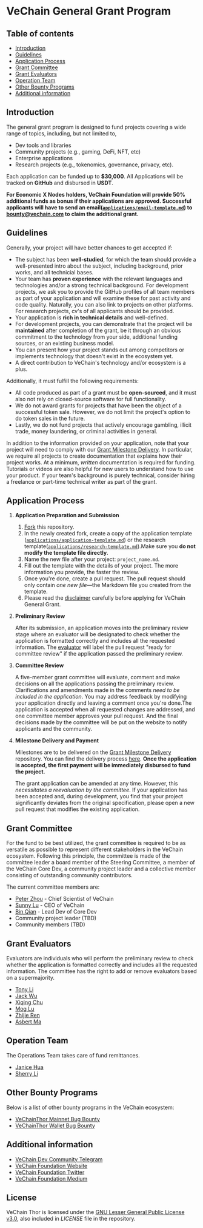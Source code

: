 # VeChain General Grant Program <!-- omit in toc -->

## Table of contents

- [Introduction](#introduction)
- [Guidelines](#guidelines)
- [Application Process](#application-process)
- [Grant Committee](#grant-committee)
- [Grant Evaluators](#grant-evaluators)
- [Operation Team](#operation-team)
- [Other Bounty Programs](#other-bounty-programs)
- [Additional information](#additional-information)

## Introduction

<!-- The competitiveness and long-term success of a public blockchain platform depend on its developer community and ecosystem stakeholders to constantly bring innovations and values to the platform. To attract more developers and projects to join VeChain's ecosystem and eventually bring more valuable transactions on VeChainThor, VeChain provides comprehensive grant and bounty programs, including General Grant Program, Bug Bounty, Hackathon, etc. All of these programs are focusing on funding applications development and research efforts related to **Sync2/Connex, fee delegation protocols, MTT, etc**. For more information about the VeChain Foundation grants and bounty programs, please visit our [website](https://vechain.org/). -->

<!-- The VeChain General Grant Program focuses on supporting ecosystem projects and researches,  -->

The general grant program is designed to fund projects covering a wide range of topics, including, but not limited to, 

- Dev tools and libraries
- Community projects (e.g., gaming, DeFi, NFT, etc)
- Enterprise applications
- Research projects (e.g., tokenomics, governance, privacy, etc).

Each application can be funded up to **$30,000**. All Applications will be tracked on **GitHub** and disbursed in **USDT**. 

<!-- **Once the application is accepted, the first payment will be immediately disbursed to fund the project.** -->

**For Economic X Nodes holders, VeChain Foundation will provide 50% additional funds as bonus if their applications are approved. Successful applicants will have to send an email([`applications/email-template.md`](applications/email-template.md)) to bounty@vechain.com to claim the additional grant.**

## Guidelines

<!-- Anyone is welcome to apply for a general grant. Projects funded through our programs are broad in scope, but our focus lies on strong technical projects related to **Sync2/Connex, fee delegation protocols, MTT, etc** which add value to the ecosystem. -->

Generally, your project will have better chances to get accepted if:

<!--- It presents a **well-researched** or tested concept, for which ideally you can show some prior work.
- You can demonstrate that the project will be **maintained** after completion of the grant, be it through an obvious commitment to the technology from your side, additional funding sources, or an existing business model.
- Your team has **proven experience** with the relevant languages and technologies and/or a strong technical background. We ask you to provide the GitHub profiles of all team members as part of your application and will examine these for past activity and code quality. Naturally, you can also link to projects on other platforms.
- Your application is **rich in technical details** and well-defined.
- You can present how your project stands out among competitors or implements technology that doesn't exist in the ecosystem yet.-->

- The subject has been **well-studied**, for which the team should provide a well-presented intro about the subject, including background, prior works, and all technicial bases.
- Your team has **proven experience** with the relevant languages and technologies and/or a strong technical background. For development projects, we ask you to provide the GitHub profiles of all team members as part of your application and will examine these for past activity and code quality. Naturally, you can also link to projects on other platforms. For research projects, cv's of all applicants should be provided.
- Your application is **rich in technical details** and well-defined.
- For development projects, you can demonstrate that the project will be **maintained** after completion of the grant, be it through an obvious commitment to the technology from your side, additional funding sources, or an existing business model.
- You can present how your project stands out among competitors or implements technology that doesn't exist in the ecosystem yet.
- A direct contribution to VeChain's technology and/or ecosystem is a plus.

Additionally, it must fulfill the following requirements:

- All code produced as part of a grant must be **open-sourced**, and it must also not rely on closed-source software for full functionality. 
- We do not award grants for projects that have been the object of a successful token sale. However, we do not limit the project's option to do token sales in the future.
- Lastly, we do not fund projects that actively encourage gambling, illicit trade, money laundering, or criminal activities in general.

In addition to the information provided on your application, note that your project will need to comply with our [Grant Milestone Delivery](/milestone-delivery/README.md). In particular, we require all projects to create documentation that explains how their project works. At a minimum, _written_ documentation is required for funding. Tutorials or videos are also helpful for new users to understand how to use your product. If your team's background is purely technical, consider hiring a freelance or part-time technical writer as part of the grant.


## Application Process

1. **Application Preparation and Submission**
   1. [Fork](https://github.com/vechain/Grant-Program/) this repository.
   2. In the newly created fork, create a copy of the application template ([`applications/application-template.md`](applications/application-template.md)) or the research template([`applications/research-template.md`](applications/research-template.md)).Make sure you **do not modify the template file directly**.
   3. Name the new file after your project: `project_name.md`.
   4. Fill out the template with the details of your project. The more information you provide, the faster the review.
   5. Once you're done, create a pull request. The pull request should only contain _one new file_—the Markdown file you created from the template.
   6. Please read the [disclaimer](disclaimer.md) carefully before applying for VeChain General Grant.

2. **Preliminary Review**

   After its submission, an application moves into the preliminary review stage where an evaluator will be designated to check whether the application is formatted correctly and includes all the requested information. The [evaluator](#grant-evaluators) will label the pull request "ready for committee review" if the application passed the preliminary review.
   
3. **Committee Review**

   A five-member grant committee will evaluate, comment and make decisions on all the applications passing the preliminary review. Clarifications and amendments made in the comments _need to be included in the application_. You may address feedback by modifying your application directly and leaving a comment once you're done.The application is accepted when all requested changes are addressed, and one committee member approves your pull request. And the final decisions made by the committee will be put on the website to notify applicants and the community. 
 
4. **Milestone Delivery and Payment**

   Milestones are to be delivered on the [Grant Milestone Delivery](./milestone-delivery) repository. You can find the delivery process [here](milestone-delivery#mailbox-milestone-delivery-process). **Once the application is accepted, the first payment will be immediately disbursed to fund the project.**

   The grant application can be amended at any time. However, this _necessitates a reevaluation by the committee_. If your application has been accepted and, during development, you find that your project significantly deviates from the original specification, please open a new pull request that modifies the existing application.

## Grant Committee

<!-- The committee consists of individuals who know the funding priorities of the VeChain ecosystem and is responsible for evaluating grant applications and providing feedback on these.

In cases where a niche expert opinion is desirable, one of the committee members may request such a review. -->

For the fund to be best utilized, the grant committee is required to be as versatile as possible to represent different stakeholders in the VeChain ecosystem. Following this principle, the committee is made of the committee leader a board member of the Steering Committee, a member of the VeChain Core Dev, a community project leader and a
collective member consisting of outstanding community contributors.

The current committee members are:

- [Peter Zhou](https://github.com/zzGHzz) - Chief Scientist of VeChain
- [Sunny Lu]() - CEO of VeChain
- [Bin Qian](https://github.com/qianbin) - Lead Dev of Core Dev
- Community project leader (TBD)
- Community members (TBD)

## Grant Evaluators

Evaluators are individuals who will perform the preliminary review to check whether the application is formatted correctly and includes all the requested information. The committee has the right to add or remove evaluators based on a supermajority.

- [Tony Li](https://github.com/libotony)
- [Jack Wu](https://github.com/XJWX89)
- [Xiqing Chu](https://github.com/laalaguer)
- [Mog Lu](https://github.com/mongelly)
- [Zhijie Ren](https://github.com/Zhijieren)
- [Asbert Ma](http://github.com/asbertMa/)

## Operation Team

The Operations Team takes care of fund remittances.

- [Janice Hua](https://github.com/JaniceVVV)
- [Sherry Li](https://github.com/NecoSherry)


## Other Bounty Programs

Below is a list of other bounty programs in the VeChain ecosystem:

- [VeChainThor Mainnet Bug Bounty](https://github.com/vechain/thor/issues)
- [VeChainThor Wallet Bug Bounty](https://vechain.typeform.com/to/c8xfxr)

## Additional information
- [VeChain Dev Community Telegram](https://t.me/VeChainDevCommunity)
- [VeChain Foundation Website](https://vechain.org)
- [VeChain Foundation Twitter](https://twitter.com/vechainofficial)
- [VeChain Foundation Medium](https://vechainofficial.medium.com/)


## License <!-- omit in toc -->

VeChain Thor is licensed under the
[GNU Lesser General Public License v3.0](https://www.gnu.org/licenses/lgpl-3.0.html), also included in *LICENSE* file in the repository.
